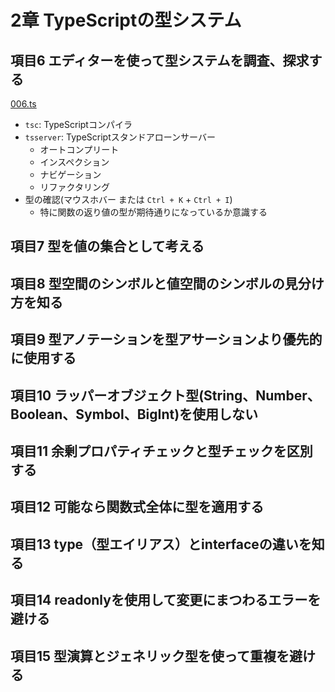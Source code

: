 # 2章 TypeScriptの型システム

## 項目6 エディターを使って型システムを調査、探求する

[006.ts](https://github.com/chaploud/EffectiveTypeScript/blob/main/kudo/chapter02/src/006.ts)

- `tsc`: TypeScriptコンパイラ
- `tsserver`: TypeScriptスタンドアローンサーバー
  - オートコンプリート
  - インスペクション
  - ナビゲーション
  - リファクタリング
- 型の確認(マウスホバー または `Ctrl + K` + `Ctrl + I`)
  - 特に関数の返り値の型が期待通りになっているか意識する

## 項目7 型を値の集合として考える

## 項目8 型空間のシンボルと値空間のシンボルの見分け方を知る

## 項目9 型アノテーションを型アサーションより優先的に使用する

## 項目10 ラッパーオブジェクト型(String、Number、Boolean、Symbol、BigInt)を使用しない

## 項目11 余剰プロパティチェックと型チェックを区別する

## 項目12 可能なら関数式全体に型を適用する

## 項目13 type（型エイリアス）とinterfaceの違いを知る

## 項目14 readonlyを使用して変更にまつわるエラーを避ける

## 項目15 型演算とジェネリック型を使って重複を避ける
